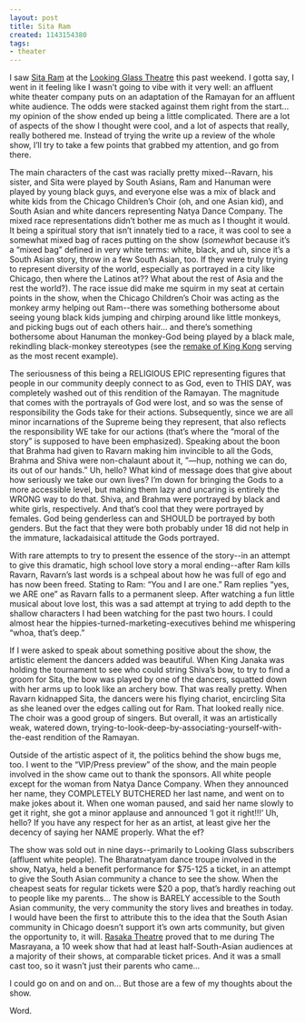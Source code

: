 ```yaml
---
layout: post
title: Sita Ram
created: 1143154380
tags:
- theater
---
```

I saw [Sita Ram](http://lookingglasstheatre.org/event_page/sita-ram/) at the [Looking Glass Theatre](http://www.lookingglasstheatre.org/) this past weekend. I gotta say, I went in it feeling like I wasn’t going to vibe with it very well: an affluent white theater company puts on an adaptation of the Ramayan for an affluent white audience. The odds were stacked against them right from the start... my opinion of the show ended up being a little complicated. There are a lot of aspects of the show I thought were cool, and a lot of aspects that really, really bothered me. Instead of trying the write up a review of the whole show, I’ll try to take a few points that grabbed my attention, and go from there.

The main characters of the cast was racially pretty mixed--Ravarn, his sister, and Sita were played by South Asians, Ram and Hanuman were played by young black guys, and everyone else was a mix of black and white kids from the Chicago Children’s Choir (oh, and one Asian kid), and South Asian and white dancers representing Natya Dance Company. The mixed race representations didn’t bother me as much as I thought it would. It being a spiritual story that isn’t innately tied to a race, it was cool to see a somewhat mixed bag of races putting on the show (_somewhat_ because it’s a “mixed bag” defined in very white terms: white, black, and uh, since it’s a South Asian story, throw in a few South Asian, too. If they were truly trying to represent diversity of the world, especially as portrayed in a city like Chicago, then where the Latinos at?? What about the rest of Asia and the rest the world?). The race issue did make me squirm in my seat at certain points in the show, when the Chicago Children’s Choir was acting as the monkey army helping out Ram--there was something bothersome about seeing young black kids jumping and chirping around like little monkeys, and picking bugs out of each others hair... and there’s something bothersome about  Hanuman the monkey-God being played by a black male, rekindling black-monkey stereotypes (see the [remake of King Kong](http://angryblackbitch.blogspot.com/2005/12/king-kong.html) serving as the most recent example).

The seriousness of this being a RELIGIOUS EPIC representing figures that people in our community deeply connect to as God, even to THIS DAY, was completely washed out of this rendition of the Ramayan. The magnitude that comes with the portrayals of God were lost, and so was the sense of responsibility the Gods take for their actions. Subsequently, since we are all minor incarnations of the Supreme being they represent, that also reflects the responsibility WE take for our actions (that’s where the “moral of the story” is supposed to have been emphasized). Speaking about the boon that Brahma had given to Ravarn making him invincible to all the Gods, Brahma and Shiva were non-chalaunt about it, ”—hup, nothing we can do, its out of our hands.” Uh, hello? What kind of message does that give about how seriously we take our own lives? I’m down for bringing the Gods to a more accessible level, but making them lazy and uncaring is entirely the WRONG way to do that. Shiva, and Brahma were portrayed by black and white girls, respectively. And that’s cool that they were portrayed by females. God being genderless can and SHOULD be portrayed by both genders. But the fact that they were both probably under 18 did not help in the immature, lackadaisical attitude the Gods portrayed.

With rare attempts to try to present the essence of the story--in an attempt to give this dramatic, high school love story a moral ending--after Ram kills Ravarn, Ravarn’s last words is a schpeal about how he was full of ego and has now been freed. Stating to Ram: “You and I are one.” Ram replies “yes, we ARE one” as Ravarn falls to a permanent sleep. After watching a fun little musical about love lost, this was a sad attempt at trying to add depth to the shallow characters I had been watching for the past two hours. I could almost hear the hippies-turned-marketing-executives behind me whispering “whoa, that’s deep.”

If I were asked to speak about something positive about the show, the artistic element the dancers added was beautiful. When King Janaka was holding the tournament to see who could string Shiva’s bow, to try to find a groom for Sita, the bow was played by one of the dancers, squatted down with her arms up to look like an archery bow. That was really pretty. When Ravarn kidnapped Sita, the dancers were his flying chariot, encircling Sita as she leaned over the edges calling out for Ram. That looked really nice. The choir was a good group of singers. But overall, it was an artistically weak, watered down, trying-to-look-deep-by-associating-yourself-with-the-east rendition of the Ramayan.

Outside of the artistic aspect of it, the politics behind the show bugs me, too. I went to the “VIP/Press preview” of the show, and the main people involved in the show came out to thank the sponsors. All white people except for the woman from Natya Dance Company. When they announced her name, they COMPLETELY BUTCHERED her last name, and went on to make jokes about it. When one woman paused, and said her name slowly to get it right, she got a minor applause and announced ‘I got it right!!!’ Uh, hello? If you have any respect for her as an artist, at least give her the decency of saying her NAME properly. What the ef?

The show was sold out in nine days--primarily to Looking Glass subscribers (affluent white people). The Bharatnatyam dance troupe involved in the show, Natya, held a benefit performance for $75-125 a ticket, in an attempt to give the South Asian community a chance to see the show. When the cheapest seats for regular tickets were $20 a pop, that’s hardly reaching out to people like my parents... The show is BARELY accessible to the South Asian community, the very community the story lives and breathes in today. I would have been the first to attribute this to the idea that the South Asian community in Chicago doesn’t support it’s own arts community, but given the opportunity to, it will. [Rasaka Theatre](http://www.rasakatheatre.org/) proved that to me during The Masrayana, a 10 week show that had at least half-South-Asian audiences at a majority of their shows, at comparable ticket prices. And it was a small cast too, so it wasn’t just their parents who came...

I could go on and on and on... But those are a few of my thoughts about the show.

Word.

